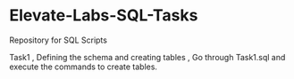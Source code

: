 # Elevate-Labs-SQL-Tasks
Repository for SQL Scripts

Task1 ,
Defining the schema and creating tables ,
Go through Task1.sql and execute the commands to create tables.
